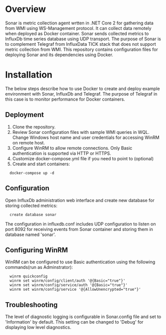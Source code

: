# Overview
Sonar is metric collection agent wrtten in .NET Core 2 for gathering data from WMI using WS-Management protocol. It can collect data remotely when deployed as Docker container. Sonar sends collected metrics to InfluxDb time series database using UDP transport. The purpose of Sonar is to complement Telegraf from InfluxData TICK stack that does not support metric collection from WMI.
This repository contains configuration files for deploying Sonar and its dependencies using Docker. 

# Installation
The below steps describe how to use Docker to create and deploy example environment with Sonar, InfluxDb and Telegraf. The purpose of Telegraf in this case is to monitor performance for Docker containers.  
## Deployment
1. Clone the repository.
2. Review Sonar configuration files with sample WMI queries in WQL. Change Windows host name and user credentials for accessing WinRM on remote host.
3. Configure WinRM to allow remote connections. Only Basic authentication is supported via HTTP or HTTPS.
4. Customize docker-compose.yml file if you need to point to  (optional)
5. Create and start containers:
``` 
  docker-compose up -d
```
## Configuration
Open InfluxDb administration web interface and create new database for storing collected metrics:
```
  create database sonar
```
The configuration in influxdb.conf includes UDP configuration to listen on port 8092 for receiving events from Sonar container and storing them in database named 'sonar'. 
## Configuring WinRM
WinRM can be configured to use Basic authentication using the following commands(run as Adminstrator):
```
  winrm quickconfig
  winrm set winrm/config/client/auth '@{Basic="true"}'
  winrm set winrm/config/service/auth '@{Basic="true"}'
  winrm set winrm/config/service '@{AllowUnencrypted="true"}'
```
## Troubleshooting
The level of diagnostic logging is configurable in Sonar.config file and set to 'Information' by default. This setting can be changed to 'Debug' for displaying low level diagnostics.
